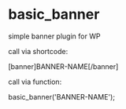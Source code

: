 # basic_banner
simple banner plugin for WP

call via shortcode:

[banner]BANNER-NAME[/banner]

call via function:

basic_banner('BANNER-NAME');
